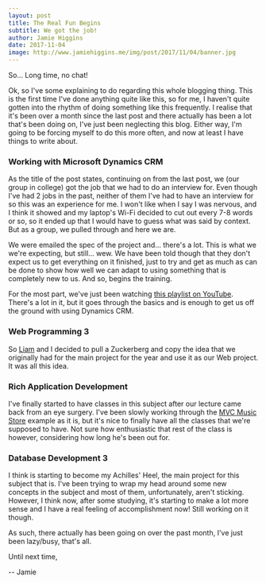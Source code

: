 ```yaml
---
layout: post
title: The Real Fun Begins
subtitle: We got the job!
author: Jamie Higgins
date: 2017-11-04
image: http://www.jamiehiggins.me/img/post/2017/11/04/banner.jpg
---
```


So... Long time, no chat!

Ok, so I've some explaining to do regarding this whole blogging thing. This is the first time I've done anything quite like this, so for me, I haven't quite gotten into the rhythm of doing something like this frequently. I realise that it's been over a month since the last post and there actually has been a lot that's been doing on, I've just been neglecting this blog. Either way, I'm going to be forcing myself to do this more often, and now at least I have things to write about.

### Working with Microsoft Dynamics CRM

As the title of the post states, continuing on from the last post, we (our group in college) got the job that we had to do an interview for. Even though I've had 2 jobs in the past, neither of them I've had to have an interview for so this was an experience for me. I won't like when I say I was nervous, and I think it showed and my laptop's Wi-Fi decided to cut out every 7-8 words or so, so it ended up that I would have to guess what was said by context. But as a group, we pulled through and here we are.

We were emailed the spec of the project and... there's a lot. This is what we we're expecting, but still... wew. We have been told though that they don't expect us to get everything on it finished, just to try and get as much as can be done to show how well we can adapt to using something that is completely new to us. And so, begins the training.

For the most part, we've just been watching [this playlist on YouTube](https://www.youtube.com/playlist?list=PLvxUzKz0sTLdS9uEsypgraP0Mb_UOlFmn). There's a lot in it, but it goes through the basics and is enough to get us off the ground with using Dynamics CRM.

### Web Programming 3

So [Liam](https://s00148095.github.io/) and I decided to pull a Zuckerberg and copy the idea that we originally had for the main project for the year and use it as our Web project. It was all this idea.

### Rich Application Development

I've finally started to have classes in this subject after our lecture came back from an eye surgery. I've been slowly working through the [MVC Music Store](https://docs.microsoft.com/en-us/aspnet/mvc/overview/older-versions/mvc-music-store/mvc-music-store-part-1) example as it is, but it's nice to finally have all the classes that we're supposed to have. Not sure how enthusiastic that rest of the class is however, considering how long he's been out for.

### Database Development 3

I think is starting to become my Achilles' Heel, the main project for this subject that is. I've been trying to wrap my head around some new concepts in the subject and most of them, unfortunately, aren't sticking. However, I think now, after some studying, it's starting to make a lot more sense and I have a real feeling of accomplishment now! Still working on it though.

As such, there actually has been going on over the past month, I've just been lazy/busy, that's all.

Until next time,

-- Jamie
